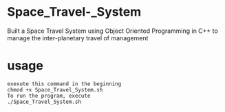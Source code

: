 # Space_Travel-_System
Built a Space Travel System using Object Oriented Programming in C++ to manage the inter-planetary travel of management

  # usage
    exexute this command in the beginning
    chmod +x Space_Travel_System.sh
    To run the program, execute
    ./Space_Travel_System.sh
 
